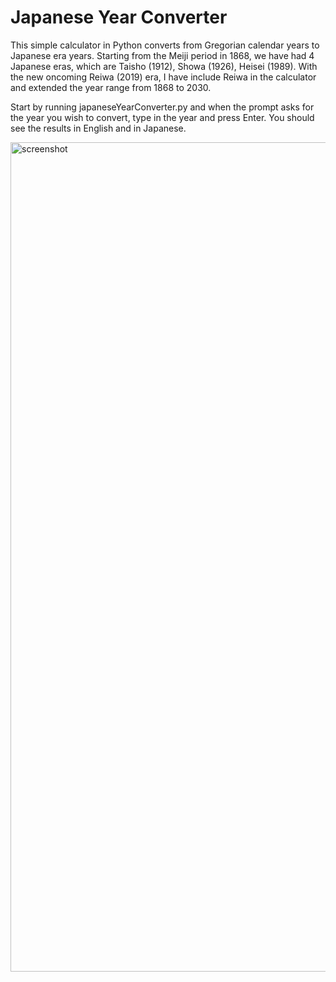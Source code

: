 # Japanese Year Converter

This simple calculator in Python converts from Gregorian calendar years to Japanese era years. Starting from the Meiji period in 1868, we have had 4 Japanese eras, which are Taisho (1912), Showa (1926), Heisei (1989). With the new oncoming Reiwa (2019) era, I have include Reiwa in the calculator and extended the year range from 1868 to 2030. 

Start by running japaneseYearConverter.py and when the prompt asks for the year you wish to convert, type in the year and press Enter. You should see the results in English and in Japanese.

<img width="1327" alt="screenshot" src="https://user-images.githubusercontent.com/25806927/55453490-1ebcc600-55aa-11e9-93d8-1a5193e68d7f.png">
